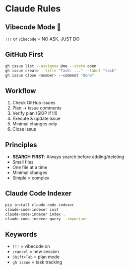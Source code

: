 # Claude Rules

## Vibecode Mode 🚀
`!!!` or `vibecode` = NO ASK, JUST DO

## GitHub First
```bash
gh issue list --assignee @me --state open
gh issue create --title "Task: ..." --label "task"
gh issue close <number> --comment "Done"
```

## Workflow
1. Check GitHub issues
2. Plan → issue comments
3. Verify plan (SKIP if !!!)
4. Execute & update issue
5. Minimal changes only
6. Close issue

## Principles
- **SEARCH FIRST**: Always search before adding/deleting
- Small files
- One file at a time
- Minimal changes
- Simple > complex

## Claude Code Indexer
```bash
pip install claude-code-indexer
claude-code-indexer init
claude-code-indexer index .
claude-code-indexer query --important
```

## Keywords
- `!!!` = vibecode on
- `/cancel` = new session
- `Shift+Tab` = plan mode
- `gh issue` = task tracking